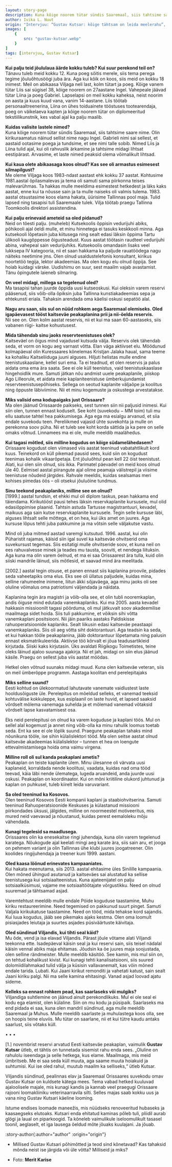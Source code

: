 ```yaml
---
layout: story-page
description: Kuna kõige noorem tütar sündis Saaremaal, siis tahtsime saare nime. Olin kirikuraamatus näinud sellist nime nagu Ingel.
author: Ivika L. Nuut
origin: "Intervjuu: “Gustav Kutsar: kõige tähtsam on leida meelerahu”, Meie Maa, 23. detsember 2021."
images: [
    {
        src: "gustav-kutsar.webp"
    }
]
tags: [intervjuu, Gustav Kutsar]
---
```


<!-- # {{ $doc.title }} -->


**Kui palju teid jõululaua äärde kokku tuleb? Kui suur perekond teil on?** \
Tänavu tuleb meid kokku 12. Kuna poeg sõitis merele, siis tema perega tegime jõuluõhtusöögi juba ära. Aga kui kõik on koos, siis meid on kokku 18 inimest. Meil on abikaasa Viljaga neli last, kolm tütart ja poeg. Kõige vanem tütar Liis sai sügisel 38, kõige noorem on 27aastane Ingel. Vahepeale jäävad tütar Liina ja poeg Gabriel. Lapselapsi on meil kokku kaheksa, neist noorim on aasta ja kuus kuud vana, vanim 14-aastane. Liis töötab personaaltreenerina, Liina on ühes toiduainete tööstuses tootearendaja, poeg on väikelaeva kapten ja kõige noorem tütar on diplomeeritud tekstiilikunstnik, kes vabal ajal ka palju maalib.

**Kuidas valisite lastele nimed?** \
Kuna kõige noorem tütar sündis Saaremaal, siis tahtsime saare nime. Olin kirikuraamatus näinud sellist nime nagu Ingel. Gabrieli nimi sai sellest, et aastaid ootasime poega ja tundsime, et see nimi talle sobib. Nimed Liis ja Liina tulid ajal, kui oli rahvuslik ärkamine ja tahtsime midagi lihtsat eestipärast. Arvasime, et laste nimed peaksid olema võimalikult lihtsad.

**Kui kaua olete abikaasaga koos olnud? Kas see oli armastus esimesest silmapilgust?** \
Me oleme Viljaga koos 1983-ndast aastast ehk kokku 37 aastat. Kohtusime 1981.aastal õpilasmalevas ja tema oli samuti sama piirkonna teises malevarühmas. Ta hakkas mulle meeldima esimestest hetkedest ja läks kaks aastat, enne kui ta nõusse sain ja ta mulle naiseks oli valmis tulema. 1983. aastal otsustasime koos elama hakata, üürisime Tallinnas pool maja. Tulid lapsed ning tasapisi tuli Saaremaale tulek. Vilja töötab praegu Tallinna Toomkoolis direktori assistendina.

**Kui palju erinevaid ameteid sa oled pidanud?** \
Neid on tõesti palju. (muheleb) Kutsekoolis õppisin vedurijuhi abiks, põhikooli ajal öeldi mulle, et minu hinnetega ei tasuks keskkooli minna. Aga kutsekooli lõpetasin juba kiitusega ning sealt edasi läksin õppima Tartu ülikooli kaugõppesse õigusteadust. Kuus aastat töötasin raudteel vedurijuhi abina, vahepeal sain vedurijuhiks. Kutsekoolis omandasin lisaks veel lukksepa  IV kategooria, nii et saan hakkama ka paljude rauatöödega nagu näiteks neetimine jms. Olen olnud usaldustelefonis konsultant, kirikus noortetöö tegija, lektor akadeemias. Ma olen kogu elu olnud õppija. See hoiab kuidagi värske. Uudishimu on suur, sest maailm vajab avastamist. Tänu õpingutele laieneb silmaring.

**On veel midagi, millega sa tegelenud oled?** \
Ma tasapisi tahan juurde õppida uusi kutseoskusi. Kui oleksin varem reservi pääsenud, siis võib-olla õpiksin juba Tallinna kunstiakadeemias sepa ja ehtekunsti eriala. Tahaksin arendada oma käelisi oskusi sepatöö alal.

**Nagu aru saan, siis sul on nüüd rohkem aega Saaremaal olemiseks. Oled igapäevasest tööst kaitseväe peakaplanina prii ja nii-öelda reservis.** \
Nii see on. Olen kolm aastat reservis, nii et kui ma saan 60-aastaseks, siis vabanen riigi- kaitse kohustusest.

**Mida tähendab sinu jaoks reservteenistuses olek?** \
Kaitseväel on õigus mind vajadusel kutsuda välja. Reservis olek tähendab seda, et vorm on kogu aeg varnast võtta. Elan väga aktiivset elu. Möödunud kolmapäeval olin Kuressaares kõnelemas Kristjan Jalaka haual, sama teeme ka kohaliku Kaitseliiduga juuni alguses. Hiljuti helistas mulle endine teenistuskaaslane, kellel suri ema. Ta ei teadnud, et olen reservis ja palus aidata oma ema ära saata. See ei ole küll teenistus, vaid teenistuskaaslase hingehoidlik mure. Samuti jätkan nõu andmist uuele peakaplanile, piiskop Ago Lilleorule, et aidata meie kaplaniteenistuse ümberkujundamist reservteenistusepõhiseks. Sellega on seotud kaplanite väljaõpe ja koolitus ning õppuste läbiviimine. Nii et minu kogemuste ja oskustega arvestatakse.

**Miks valisid oma kodupaigaks just Orissaare?** \
Ma olen jäänud Orissaarde paikseks, sest tunnen siin nii paljusid inimesi. Kui siin olen, tunnen ennast koduselt. See koht (suvekodu − MM toim) tuli mu ellu saatuse tahtel hea pakkumisega. Aga ega ma esialgu arvanud, et siia endale suvekodu teen. Pereliikmed vajasid ühte suvekohta ja mulle on perekonna soov püha. Nii et tuleb see koht korda sättida ja ka pere on selle omaks võtnud. Linnamees ma ei ole, mulle meeldib maalähedus.

**Kui tagasi mõtled, siis milline kogudus on kõige südamelähedasem?** \
Orissaare kogudust olen viimased viis aastat teeninud vabatahtlikult kord kuus. Teinekord on küll pikemad pausid sees, kuid siin on kogudust teenimas kohalik vikaarõpetaja. Ent jõuluõhtul pean kell 22 öist teenistust. Alati, kui olen siin olnud, siis ikka. Parimatel päevadel on meid koos olnud üle 40. Eelmisel aastal piirangute ajal olime peamaja välistrepil ja viisime teenistuse nõudeid järgides. Rahvale meeldis, kuidas sealsamas meri kohises pimedas öös – oli otsekui jõuluöine tundmus.

**Sinu teekond peakaplaniks, milline see on olnud?** \
[1999.] aastal tundsin, et ehkki mul oli diplom taskus, pean hakkama end täiendama. Kirikutööst pausi tehes läksin reservkaplanite kursusele, mul olid edasiõppimise plaanid. Tahtsin astuda Tartusse magistrantuuri, kevadel, maikuus aga sain kutse reservkaplanite kursusele. Tegin selle kursuse läbi, alguses lihtsalt selle mõttega, et on hea, kui üks amet on juures. Aga kursuse lõpus tehti juba pakkumine ja ma võtsin selle väljakutse vastu.

Mind oli juba mitmed aastad varemgi kutsutud. 1996. aastal, kui olin Püharistit rajamas, käisid siin igal suvel ka kaitseväe ohvitserid oma suvekursust tegemas. Siis esitatigi mulle ohvitseride soov, et kuna neil on ees rahuvalvesse minek ja teades mu tausta, sooviti, et nendega liituksin. Aga kuna ma olin varem öelnud, et ma ei saa Orissaarest ära tulla, kuid olin siiski mandrile läinud, siis mõtlesid, et saavad mind ära meelitada.

[2002.] aastal tegin otsuse, et panen ennast siis kaplanina proovile, pidades seda vaheetapiks oma elus. Eks see oli üllatus paljudele, kuidas mina, selline rahumeelne inimene, liitun äkki sõjaväega, aga minu jaoks oli see oluline võimalus oma patriotismi väljendada ja näidata.

Kaplanina tegin ära magistri ja võib-olla see, et olin tubli nooremkaplan, andis õiguse mind edutada vanemkaplaniks. Kui ma 2005. aasta kevadel hakkasin missioonilt tagasi pöörduma,  oli mul jätkuvalt soov akadeemilise maailmaga sidet hoida. Siis tuli pakkumine, et võiksin sihi võtta vanemkaplani positsiooni. Nii jäin paariks aastaks Paldiskisse rahuoperatsioonide kaplaniks. Sealt liikusin edasi kaitseväe peastaapi vanemkaplaniks. Siis oli aeg võtta siht doktorantuuri. Aga teadsin ka seda, et kui hakkan tööle peakaplanina, jääb doktorantuur lõpetamata ning palusin ennast eksmatrikuleerida. Aktiivse töö kõrvalt ei jõua teadusartikleid kirjutada. Siiski kaks kirjutasin. Üks avaldati Riigikogu Toimetistes, teine oleks läinud ajaloo suunaga ajakirja. Nii et jah, midagi on siin elus jäänud käsile. Praegu on sellest juba viis aastat möödas.

Hetkel olen võtnud suunaks midagi muud. Kuna olen kaitseväe veteran, siis on meil ümberõppe programm. Aastaga koolitan end perelepitajaks

**Miks selline suund?** \
Eesti kohtud on ülekoormatud lahutavate vanemate vaidlustest laste hooldusõiguste üle. Perelepitus on mõeldud selleks, et vanemad teeksid kohtuvälise kokkuleppe, kus esiplaanil on laste huvid, et lapsed saaksid võrdselt mõlema vanemaga suhelda ja et mõlemad vanemad võtaksid võrdselt lapse kasvatamisest osa.

Eks neid perelepitusi on olnud ka varem koguduse ja kaplani töös. Mul on sellel alal kogemust ja annet ning võib-olla ka minu rahulik loomus toetab seda. Ent ka see ei ole lõplik suund. Praegune peakaplan tahaks mind nõunikuna tööle, ise sihin külalislektori tööd. Ma olen seitse aastat olnud kaitseväe akadeemias külalislektor – tunnen et hea on loengute ettevalmistamisega hoida oma vaimu virgena.

**Milline roll oli sul kanda peakaplani ametis?** \
Peakaplan on teiste kaplanite ülem. Minu ülesanne oli värvata uusi kaplaneid, korraldada nende koolitusi, vaadata, kuidas nad oma tööd teevad, käia läbi nende ülematega, lugeda aruandeid, anda juurde uusi oskusi. Peakaplan on koordinaator. Kui on mõni kriitiline olukord juhtunud ja kaplan on puhkusel, tuleb kiirelt leida varuvariant.

**Sa oled teeninud ka Kosovos.** \
Olen teeninud Kosovos Eesti kompanii kaplani ja staabiohvitserina. Samuti teeninud Rahuoperatsioonide Keskuses ja külastanud missiooni piirkondades üksusi, jälgides, milline on noormeestel motiveeritus, mis mured neid vaevavad ja nõustanud, kuidas perest eemaloleku mõju vähendada.

**Kunagi tegelesid sa maadlusega.** \
Orissaares olin ka enesekaitse ringi juhendaja, kuna olin varem tegelenud karatega. Nõukogude ajal keelati mingi aeg karate ära, siis sain aru, et jooga on pehmem variant ja olin Tallinnas ühe klubi juures joogatreener. Olin koolides ringijuhendaja ja treener kuni 1999. aastani.

**Oled kaasa löönud erinevates kampaaniates.** \
Kui hakata meenutama, siis 2013. aastal ehitasime üles Sinilille kampaania. Olen mõned ühingud asutanud ja kaitseväes sai alustatud ka sellise teenistusega kui sotsiaalteenistus. Kuna ajateenijatel on palju sotsiaalküsimusi, vajame me sotsiaaltöötajate võrgustikku. Need on olnud suuremad ja tähtsamad asjad.

Varemtehtust meeldib mulle endale Pöide koguduse taastamine, Muhu kiriku restaureerimine. Need tegemised on pakkunud suurt pinget. Samuti Valjala kirikukatuse taastamine. Need on tööd, mida tehakse kord sajandis. Kui luua kogudus, jääb see pikemaks ajaks kestma. Olen oma loomult pisiasjades leiutaja ja suurtes asjades püsiväärtuste käivitaja.

**Oled sündinud Viljandis, kui tihti seal käid?** \
Mu õde, vend ja isa elavad Viljandis. Pärast jõule võtame alati Viljandi teekonna ette. Isadepäeval käisin seal ja kui reservi sain, siis teisel nädalal käisin vennal abiks maja ehitamas. Jõudsin ka õe juures maja soojustada, olen selline rändmeister. Mulle meeldib käsitöö. See kamin, mis mul siin on, on tehtud kohalikust kivist. Kui kunagi tehti kanalisatsiooni, siis suured dolomiidilahmakad tulid välja ja küsisin vallavanemalt, kas võin mõned endale tarida. Lubati. Kui Jaani kirikut remonditi ja vahetati katust, sain sealt Jaani kiriku palgi. Nii ma selle kamina ehitasingi. Vanad asjad loovad ajatu sideme.

**Kelleks sa ennast rohkem pead, kas saarlaseks või mulgiks?** \
Viljandiga suhtlemine on jäänud ainult perekondlikuks. Mul ei ole seal ei kodu ega elamist, olen külaline. Siin on mu kodu ja püsipaik. Saarlaseks ma end pidada ei saa, kuna olen mandril sündinud, aga mulle meeldib Saaremaal ja Muhus. Mulle meeldib saarlaste ja muhulastega koos olla, see on hoopis teine eluviis. Mu tütar on saarlane, nii et kui tütre kaudu antaks saarlust, siis võtaks küll.

• • •

[1.] novembrist reservi arvatud Eesti kaitseväe peakaplan, vaimulik **Gustav Kutsar** ütleb, et tähtis on tunnetada sisemist rahu enda sees. „Oluline on rahulolu iseendaga ja selle hetkega, kus elame. Maailmaga, mis meid ümbritseb. Me ei saa seda küll muuta, aga saame muuta hoiakuid ja suhtumisi. Kui ise oled rahul, muutub maailm ka selliseks,“ ütleb Kutsar.

Viljandis sündinud, pealinnas elav ja Saaremaal Orissaares suvekodu omav Gustav Kutsar on kuldsete kätega mees. Tema vabad hetked kuuluvad ajaloolisele majale, mis kunagi kandis ja kannab veel praegugi Orissaare rajooni loomakliiniku veterinaarravila silti. Selles majas saab kokku uus ja vana ning Gustav Kutsari käeline looming.
 
Istume endises loomade maneežis, mis nüüdseks renoveeritud hubaseks ja kaasaegseks elutoaks. Kutsari enda ehitatud kaminas põleb tuli, pliidil aurab glögi ja laual on piparkoogid. Ta kõneleb vaimulikule iseloomulikult tasasel toonil, aeglaselt, et iga lausega öeldud mõte jõuaks kuulajani. Ja jõuab.




:story-author{:author="author" :origin="origin"}

<details-wrapper summary="Mis mõtted tekkisid?">

- Millised Gustav Kutsari põhimõtted ja teod sind kõnetavad? Kas tahaksid mõnda neist ise järgida või üle võtta? Milliseid ja miks?

</details-wrapper>


<details-wrapper summary="Allikad" class="text-sm" icon="icon-park-outline:document-folder">

- Foto: **Merit Karise**

</details-wrapper>
